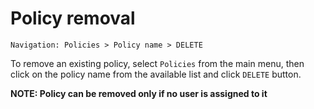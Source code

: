 # Policy removal

```text
Navigation: Policies > Policy name > DELETE
```

To remove an existing policy, select `Policies` from the main menu, then click on the policy name from the available list and click `DELETE` button.

**NOTE: Policy can be removed only if no user is assigned to it**

